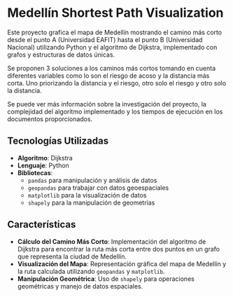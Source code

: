 # Medellín Shortest Path Visualization

Este proyecto grafica el mapa de Medellín mostrando el camino más corto desde el punto A (Universidad EAFIT) hasta el punto B (Universidad Nacional) utilizando Python y el algoritmo de Dijkstra, implementado con grafos y estructuras de datos únicas.

Se proponen 3 soluciones a los caminos más cortos tomando en cuenta diferentes variables como lo son el riesgo de acoso y la distancia más corta. Uno priorizando la distancia y el riesgo, otro solo el riesgo y otro solo la distancia. 

Se puede ver más información sobre la investigación del proyecto, la complejidad del algoritmo implementado y los tiempos de ejecución en los documentos proporcionados.

## Tecnologías Utilizadas

- **Algoritmo**: Dijkstra
- **Lenguaje**: Python
- **Bibliotecas**:
  - `pandas` para manipulación y análisis de datos
  - `geopandas` para trabajar con datos geoespaciales
  - `matplotlib` para la visualización de datos
  - `shapely` para la manipulación de geometrías

## Características

- **Cálculo del Camino Más Corto**: Implementación del algoritmo de Dijkstra para encontrar la ruta más corta entre dos puntos en un grafo que representa la ciudad de Medellín.
- **Visualización del Mapa**: Representación gráfica del mapa de Medellín y la ruta calculada utilizando `geopandas` y `matplotlib`.
- **Manipulación Geométrica**: Uso de `shapely` para operaciones geométricas y manejo de datos espaciales.
